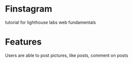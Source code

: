 # Finstagram
tutorial for lighthouse labs web fundamentals

# Features
Users are able to post pictures, like posts, comment on posts
